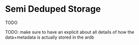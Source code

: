 # Semi Deduped Storage

TODO

TODO: make sure to have an explicit about all details of how the data+metadata is actually stored in the ardb
